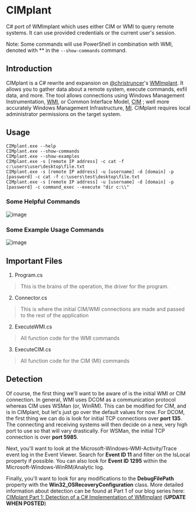 # CIMplant

C# port of WMImplant which uses either CIM or WMI to query remote systems. It can use provided credentials or the current user's session.

Note: Some commands will use PowerShell in combination with WMI, denoted with ** in the `--show-commands` command.

## Introduction

CIMplant is a C# rewrite and expansion on [@christruncer](https://twitter.com/christruncer)'s [WMImplant](https://github.com/FortyNorthSecurity/WMImplant). It allows you to gather data about a remote system, execute commands, exfil data, and more. The tool allows connections using Windows Management Instrumentation, [WMI](https://docs.microsoft.com/en-us/windows/win32/wmisdk/about-wmi), or Common Interface Model, [CIM](https://www.dmtf.org/standards/cim) ; well more accurately Windows Management Infrastructure, [MI](https://docs.microsoft.com/en-us/previous-versions/windows/desktop/wmi_v2/windows-management-infrastructure). CIMplant requires local administrator permissions on the target system.

## Usage

```
CIMplant.exe --help
CIMplant.exe --show-commands
CIMplant.exe --show-examples
CIMplant.exe -s [remote IP address] -c cat -f c:\users\user\desktop\file.txt
CIMplant.exe -s [remote IP address] -u [username] -d [domain] -p [password] -c cat -f c:\users\test\desktop\file.txt
CIMplant.exe -s [remote IP address] -u [username] -d [domain] -p [password] -c command_exec --execute "dir c:\\"
```
### Some Helpful Commands

![image](https://github.com/FortyNorthSecurity/CIMplant/raw/main/Extras/CIMplant-Help.gif)

### Some Example Usage Commands

![image](https://github.com/FortyNorthSecurity/CIMplant/raw/main/Extras/CIMplant-Usage.gif)

## Important Files

1. Program.cs
> This is the brains of the operation, the driver for the program.

2. Connector.cs
> This is where the initial CIM/WMI connections are made and passed to the rest of the application

2. ExecuteWMI.cs
> All function code for the WMI commands

3. ExecuteCIM.cs
> All function code for the CIM (MI) commands

## Detection

Of course, the first thing we'll want to be aware of is the initial WMI or CIM connection. In general, WMI uses DCOM as a communication protocol whereas CIM uses WSMan (or, WinRM). This can be modified for CIM, and is in CIMplant, but let's just go over the default values for now. For DCOM, the first thing we can do is look for initial TCP connections over **port 135**. The connecting and receiving systems will then decide on a new, very high port to use so that will vary drastically. For WSMan, the initial TCP connection is over **port 5985**.

Next, you'll want to look at the Microsoft-Windows-WMI-Activity/Trace event log in the Event Viewer. Search for **Event ID 11** and filter on the IsLocal property if possible. You can also look for **Event ID 1295** within the Microsoft-Windows-WinRM/Analytic log.

Finally, you'll want to look for any modifications to the **DebugFilePath** property with the **Win32_OSRecoveryConfiguration** class. More detailed information about detection can be found at Part 1 of our blog series here: [CIMplant Part 1: Detection of a C# Implementation of WMImplant](https://fortynorthsecurity.com/blog/) (**UPDATE WHEN POSTED**)
